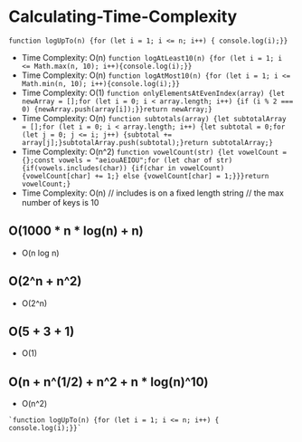 # Calculating-Time-Complexity

 `function logUpTo(n) {for (let i = 1; i <= n; i++) { console.log(i);}}`
   - Time Complexity: O(n)
`function logAtLeast10(n) {for (let i = 1; i <= Math.max(n, 10); i++){console.log(i);}}`
   - Time Complexity: O(n)
`function logAtMost10(n) {for (let i = 1; i <= Math.min(n, 10); i++){console.log(i);}}`
   - Time Complexity: O(1)
`function onlyElementsAtEvenIndex(array) {let newArray = [];for (let i = 0; i < array.length; i++) {if (i % 2 === 0) {newArray.push(array[i]);}}return newArray;}` 
   - Time Complexity: O(n)
`function subtotals(array) {let subtotalArray = [];for (let i = 0; i < array.length; i++) {let subtotal = 0;for (let j = 0; j <= i; j++) {subtotal += array[j];}subtotalArray.push(subtotal);}return subtotalArray;}`
   - Time Complexity: O(n^2)
`function vowelCount(str) {let vowelCount = {};const vowels = "aeiouAEIOU";for (let char of str) {if(vowels.includes(char)) {if(char in vowelCount) {vowelCount[char] += 1;} else {vowelCount[char] = 1;}}}return vowelCount;}`
   - Time Complexity: O(n) // includes is on a fixed length string // the max number of keys is 10

## O(1000 * n * log(n) + n) 
   - O(n log n)
## O(2^n + n^2) 
   - O(2^n)
## O(5 + 3 + 1) 
   - O(1)
## O(n + n^(1/2) + n^2 + n * log(n)^10) 
   - O(n^2)

    `function logUpTo(n) {for (let i = 1; i <= n; i++) { console.log(i);}}`